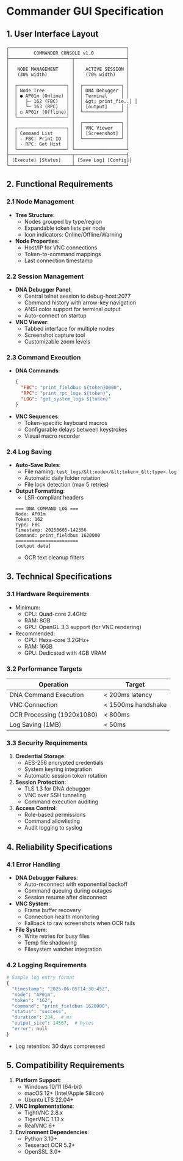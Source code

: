 # Commander GUI Specification

## 1. User Interface Layout
```
┌───────────────────────────────────────────┐
│         COMMANDER CONSOLE v1.0            │
├───────────────────────┬───────────────────┤
│                       │                   │
│   NODE MANAGEMENT     │    ACTIVE SESSION │
│   (30% width)         │    (70% width)    │
│                       │                   │
│  ┌──────────────────┐ │  ┌──────────────┐ │
│  │ Node Tree        │ │  │ DNA Debugger │ │
│  │ ● AP01m (Online) │ │  │ Terminal     │ │
│  │   ├─ 162 (FBC)   │ │  │ &gt; print_fie..│ │
│  │   └─ 163 (RPC)   │ │  │ [output]     │ │
│  │ ○ AP01r (Offline)│ │  └──────────────┘ │
│  └──────────────────┘ │                   │
│                       │  ┌──────────────┐ │
│  ┌──────────────────┐ │  │ VNC Viewer   │ │
│  │ Command List     │ │  │ [Screenshot] │ │
│  │ - FBC: Print IO  │ │  └──────────────┘ │
│  │ - RPC: Get Hist  │ │                   │
│  └──────────────────┘ └───────────────────┘
├───────────────────────┬───────────────────┤
│ [Execute] [Status]    │ [Save Log] [Config]│
└───────────────────────┴───────────────────┘
```

## 2. Functional Requirements

### 2.1 Node Management
- **Tree Structure**:
  - Nodes grouped by type/region
  - Expandable token lists per node
  - Icon indicators: Online/Offline/Warning
- **Node Properties**:
  - Host/IP for VNC connections
  - Token-to-command mappings
  - Last connection timestamp

### 2.2 Session Management
- **DNA Debugger Panel**:
  - Central telnet session to debug-host:2077
  - Command history with arrow-key navigation
  - ANSI color support for terminal output
  - Auto-connect on startup
- **VNC Viewer**:
  - Tabbed interface for multiple nodes
  - Screenshot capture tool
  - Customizable zoom levels

### 2.3 Command Execution
- **DNA Commands**:
  ```json
  {
    "FBC": "print_fieldbus ${token}0000",
    "RPC": "print_rpc_logs ${token}",
    "LOG": "get_system_logs ${token}"
  }
  ```
- **VNC Sequences**:
  - Token-specific keyboard macros
  - Configurable delays between keystrokes
  - Visual macro recorder

### 2.4 Log Saving
- **Auto-Save Rules**:
  - File naming: `test_logs/&lt;node>/&lt;token>_&lt;type>.log`
  - Automatic daily folder rotation
  - File lock detection (max 5 retries)
- **Output Formatting**:
  - LSR-compliant headers
  ```plaintext
  === DNA COMMAND LOG ===
  Node: AP01m
  Token: 162
  Type: FBC
  Timestamp: 20250605-142356
  Command: print_fieldbus 1620000
  =======================
  [output data]
  ```
  - OCR text cleanup filters

## 3. Technical Specifications

### 3.1 Hardware Requirements
- Minimum:
  - CPU: Quad-core 2.4GHz
  - RAM: 8GB
  - GPU: OpenGL 3.3 support (for VNC rendering)
- Recommended:
  - CPU: Hexa-core 3.2GHz+
  - RAM: 16GB
  - GPU: Dedicated with 4GB VRAM

### 3.2 Performance Targets
| Operation                | Target      |
|--------------------------|-------------|
| DNA Command Execution    | &lt; 200ms latency |
| VNC Connection           | &lt; 1500ms handshake |
| OCR Processing (1920x1080)| &lt; 800ms |
| Log Saving (1MB)         | &lt; 50ms |

### 3.3 Security Requirements
1. **Credential Storage**:
   - AES-256 encrypted credentials
   - System keyring integration
   - Automatic session token rotation
2. **Session Protection**:
   - TLS 1.3 for DNA debugger
   - VNC over SSH tunneling
   - Command execution auditing
3. **Access Control**:
   - Role-based permissions
   - Command allowlisting
   - Audit logging to syslog

## 4. Reliability Specifications

### 4.1 Error Handling
- **DNA Debugger Failures**:
  - Auto-reconnect with exponential backoff
  - Command queuing during outages
  - Session resume after disconnect
- **VNC System**:
  - Frame buffer recovery
  - Connection health monitoring
  - Fallback to raw screenshots when OCR fails
- **File System**:
  - Write retries for busy files
  - Temp file shadowing
  - Filesystem watcher integration

### 4.2 Logging Requirements
```python
# Sample log entry format
{
  "timestamp": "2025-06-05T14:30:45Z",
  "node": "AP01m",
  "token": "162",
  "command": "print_fieldbus 1620000",
  "status": "success",
  "duration": 234,  # ms
  "output_size": 14567,  # bytes
  "error": null
}
```
- Log retention: 30 days compressed

## 5. Compatibility Requirements
1. **Platform Support**:
   - Windows 10/11 (64-bit)
   - macOS 12+ (Intel/Apple Silicon)
   - Ubuntu LTS 22.04+ 
2. **VNC Implementations**:
   - TightVNC 2.8.x
   - TigerVNC 1.13.x
   - RealVNC 6+ 
3. **Environment Dependencies**:
   - Python 3.10+
   - Tesseract OCR 5.2+
   - OpenSSL 3.0+
